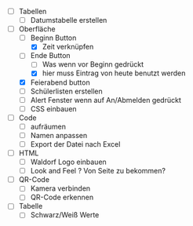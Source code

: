 - [ ] Tabellen
	- [ ] Datumstabelle erstellen
- [ ] Oberfläche
	- [ ] Beginn Button 
		- [x] Zeit verknüpfen
	- [ ] Ende Button
		- [ ] Was wenn vor Beginn gedrückt
		- [x] hier muss Eintrag von heute benutzt werden
	- [x] Feierabend button
	- [ ] Schülerlisten erstellen
	- [ ] Alert Fenster wenn auf An/Abmelden gedrückt
	- [ ] CSS einbauen
- [ ] Code
	- [ ] aufräumen
	- [ ] Namen anpassen
	- [ ] Export der Datei nach Excel
- [ ] HTML
	- [ ] Waldorf Logo einbauen
	- [ ] Look and Feel ? Von Seite zu bekommen?
- [ ] QR-Code
	- [ ] Kamera verbinden
	- [ ] QR-Code erkennen
- [ ] Tabelle
	- [ ] Schwarz/Weiß Werte